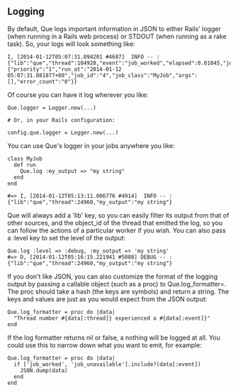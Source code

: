 ## Logging

By default, Que logs important information in JSON to either Rails' logger (when running in a Rails web process) or STDOUT (when running as a rake task). So, your logs will look something like:

    I, [2014-01-12T05:07:31.094201 #4687]  INFO -- : {"lib":"que","thread":104928,"event":"job_worked","elapsed":0.01045,"job":{"priority":"1","run_at":"2014-01-12 05:07:31.081877+00","job_id":"4","job_class":"MyJob","args":[],"error_count":"0"}}

Of course you can have it log wherever you like:

    Que.logger = Logger.new(...)

    # Or, in your Rails configuration:

    config.que.logger = Logger.new(...)

You can use Que's logger in your jobs anywhere you like:

    class MyJob
      def run
        Que.log :my_output => "my string"
      end
    end

    #=> I, [2014-01-12T05:13:11.006776 #4914]  INFO -- : {"lib":"que","thread":24960,"my_output":"my string"}

Que will always add a 'lib' key, so you can easily filter its output from that of other sources, and the object_id of the thread that emitted the log, so you can follow the actions of a particular worker if you wish. You can also pass a :level key to set the level of the output:

    Que.log :level => :debug, :my_output => 'my string'
    #=> D, [2014-01-12T05:16:15.221941 #5088] DEBUG -- : {"lib":"que","thread":24960,"my_output":"my string"}

If you don't like JSON, you can also customize the format of the logging output by passing a callable object (such as a proc) to Que.log_formatter=. The proc should take a hash (the keys are symbols) and return a string. The keys and values are just as you would expect from the JSON output:

    Que.log_formatter = proc do |data|
      "Thread number #{data[:thread]} experienced a #{data[:event]}"
    end

If the log formatter returns nil or false, a nothing will be logged at all. You could use this to narrow down what you want to emit, for example:

    Que.log_formatter = proc do |data|
      if ['job_worked', 'job_unavailable'].include?(data[:event])
        JSON.dump(data)
      end
    end
